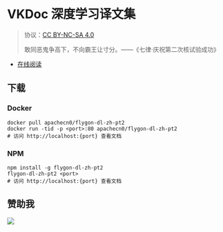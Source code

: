 # VKDoc 深度学习译文集

> 协议：[CC BY-NC-SA 4.0](http://creativecommons.org/licenses/by-nc-sa/4.0/)
> 
> 敢同恶鬼争高下，不向霸王让寸分。——《七律·庆祝第二次核试验成功》

* [在线阅读](https://vddl.flygon.net)
## 下载

### Docker

```
docker pull apachecn0/flygon-dl-zh-pt2
docker run -tid -p <port>:80 apachecn0/flygon-dl-zh-pt2
# 访问 http://localhost:{port} 查看文档
```

### NPM

```
npm install -g flygon-dl-zh-pt2
flygon-dl-zh-pt2 <port>
# 访问 http://localhost:{port} 查看文档
```

## 赞助我

![](https://img-blog.csdnimg.cn/20200112005920729.png)
